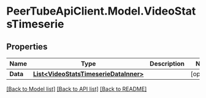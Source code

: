 # PeerTubeApiClient.Model.VideoStatsTimeserie

## Properties

Name | Type | Description | Notes
------------ | ------------- | ------------- | -------------
**Data** | [**List&lt;VideoStatsTimeserieDataInner&gt;**](VideoStatsTimeserieDataInner.md) |  | [optional] 

[[Back to Model list]](../README.md#documentation-for-models) [[Back to API list]](../README.md#documentation-for-api-endpoints) [[Back to README]](../README.md)

